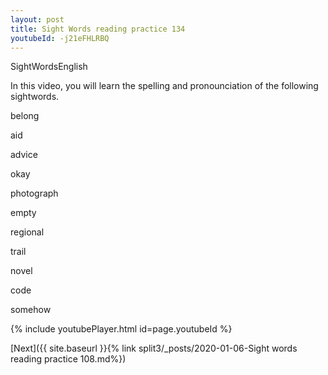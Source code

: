```yaml
---
layout: post
title: Sight Words reading practice 134
youtubeId: -j21eFHLRBQ
---
```

 
 
SightWordsEnglish

In this video, you will learn the spelling and pronounciation of the following sightwords.

belong

aid

advice

okay

photograph

empty

regional

trail

novel

code

somehow


 
{% include youtubePlayer.html id=page.youtubeId %}
 
 

[Next]({{ site.baseurl }}{% link  split3/_posts/2020-01-06-Sight words reading practice 108.md%})
 
